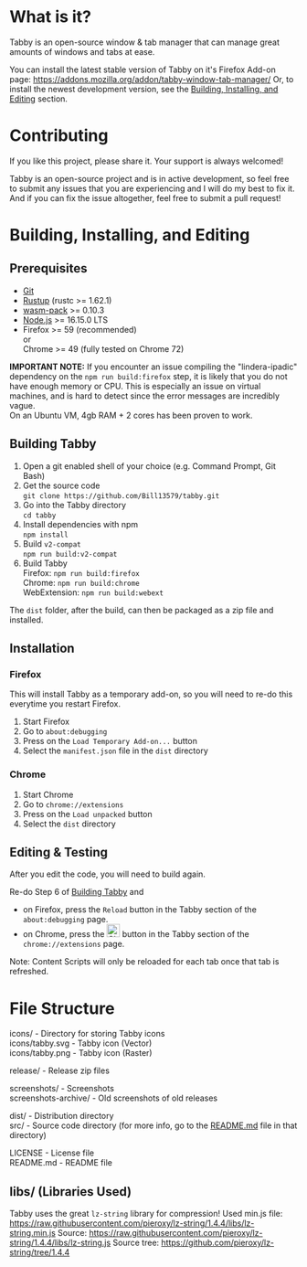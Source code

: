 # What is it?

Tabby is an open-source window & tab manager that can manage great amounts of windows and tabs at ease.

You can install the latest stable version of Tabby on it's Firefox Add-on page: https://addons.mozilla.org/addon/tabby-window-tab-manager/
Or, to install the newest development version, see the [Building, Installing, and Editing](#building-installing-and-editing) section.

# Contributing

If you like this project, please share it. Your support is always welcomed!

Tabby is an open-source project and is in active development, so feel free to submit any issues that you are experiencing and I will do my best to fix it. And if you can fix the issue altogether, feel free to submit a pull request!

# Building, Installing, and Editing

## Prerequisites

- [Git](https://git-scm.com/)
- [Rustup](https://www.rust-lang.org/tools/install) (rustc >= 1.62.1)
- [wasm-pack](https://rustwasm.github.io/wasm-pack/installer/) >= 0.10.3
- [Node.js](https://nodejs.org/en/) >= 16.15.0 LTS
- Firefox >= 59 (recommended)<br/>
  or<br/>
  Chrome >= 49 (fully tested on Chrome 72)
  
**IMPORTANT NOTE:** If you encounter an issue compiling the "lindera-ipadic" dependency on the `npm run build:firefox` step, it is likely that you do not have enough memory or CPU. This is especially an issue on virtual machines, and is hard to detect since the error messages are incredibly vague.  
On an Ubuntu VM, 4gb RAM + 2 cores has been proven to work.

## Building Tabby

1. Open a git enabled shell of your choice (e.g. Command Prompt, Git Bash)
2. Get the source code  
`git clone https://github.com/Bill13579/tabby.git`
3. Go into the Tabby directory  
`cd tabby`
4. Install dependencies with npm  
`npm install`
5. Build `v2-compat`  
`npm run build:v2-compat`
6. Build Tabby  
Firefox: `npm run build:firefox`  
Chrome: `npm run build:chrome`  
WebExtension: `npm run build:webext`

The `dist` folder, after the build, can then be packaged as a zip file and installed.

## Installation

### Firefox
This will install Tabby as a temporary add-on, so you will need to re-do this everytime you restart Firefox.

1. Start Firefox
2. Go to `about:debugging`
3. Press on the `Load Temporary Add-on...` button
4. Select the `manifest.json` file in the `dist` directory

### Chrome

1. Start Chrome
2. Go to `chrome://extensions`
3. Press on the `Load unpacked` button
4. Select the `dist` directory

## Editing & Testing

After you edit the code, you will need to build again.

Re-do Step 6 of [Building Tabby](#building-tabby) and<br/>
- on Firefox, press the `Reload` button in the Tabby section of the `about:debugging` page.<br/>
- on Chrome, press the <img src="https://i.imgur.com/FcVtjot.png" alt="Chrome Reload Icon" width="23px" /><!-- https://imgur.com/a/VHMbJ4l --> button in the Tabby section of the `chrome://extensions` page.

Note: Content Scripts will only be reloaded for each tab once that tab is refreshed.

# File Structure

icons/ - Directory for storing Tabby icons<br/>
icons/tabby.svg - Tabby icon (Vector)<br/>
icons/tabby.png - Tabby icon (Raster)<br/>

release/ - Release zip files<br/>

screenshots/ - Screenshots<br/>
screenshots-archive/ - Old screenshots of old releases<br/>

dist/ - Distribution directory<br/>
src/ - Source code directory (for more info, go to the [README.md](src/README.md) file in that directory)<br/>

LICENSE - License file<br/>
README&#46;md - README file

## libs/ (Libraries Used)

Tabby uses the great `lz-string` library for compression!
Used min.js file: https://raw.githubusercontent.com/pieroxy/lz-string/1.4.4/libs/lz-string.min.js
Source: https://raw.githubusercontent.com/pieroxy/lz-string/1.4.4/libs/lz-string.js
Source tree: https://github.com/pieroxy/lz-string/tree/1.4.4
